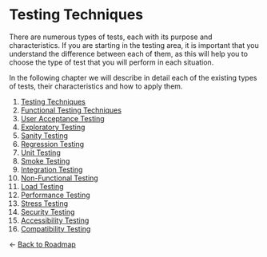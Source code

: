 # Testing Techniques

There are numerous types of tests, each with its purpose and characteristics. If you are starting in the testing area, it is important that you understand the difference between each of them, as this will help you to choose the type of test that you will perform in each situation.

In the following chapter we will describe in detail each of the existing types of tests, their characteristics and how to apply them.

1. [Testing Techniques](../02-types/00-intro.md)
1. [Functional Testing Techniques](../02-types/01-functional.md)
1. [User Acceptance Testing](../02-types/02-uat.md)
1. [Exploratory Testing](../02-types/03-exploratory.md)
1. [Sanity Testing](../02-types/04-sanity.md)
1. [Regression Testing](../02-types/05-regression.md)
1. [Unit Testing](../02-types/06-unit.md)
1. [Smoke Testing](../02-types/07-smoke.md)
1. [Integration Testing](../02-types/08-integration.md)
1. [Non-Functional Testing](../02-types/09-non-functional.md)
1. [Load Testing](../02-types/10-load.md)
1. [Performance Testing](../02-types/11-performance.md)
1. [Stress Testing](../02-types/12-stress.md)
1. [Security Testing](../02-types/13-pentest.md)
1. [Accessibility Testing](../02-types/14-accessibility.md)
1. [Compatibility Testing](../02-types/15-compatibility.md)

← [Back to Roadmap](README.md)

